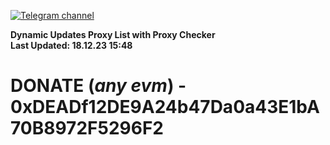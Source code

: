 [![Telegram channel](https://img.shields.io/endpoint?url=https://runkit.io/damiankrawczyk/telegram-badge/branches/master?url=https://t.me/n4z4v0d)](https://t.me/n4z4v0d) 

**Dynamic Updates Proxy List with Proxy Checker**  
**Last Updated: 18.12.23 15:48**

# DONATE (_any evm_) - 0xDEADf12DE9A24b47Da0a43E1bA70B8972F5296F2
